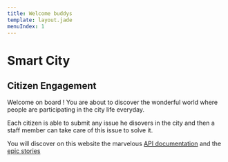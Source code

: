 ```yaml
---
title: Welcome buddys
template: layout.jade
menuIndex: 1
---
```


# Smart City

## Citizen Engagement

Welcome on board ! You are about to discover the wonderful world where people are participating
in the city life everyday.

Each citizen is able to submit any issue he disovers in the city and then a staff member can
take care of this issue to solve it.

You will discover on this website the marvelous [API documentation](/api) and the [epic stories](/blog)


